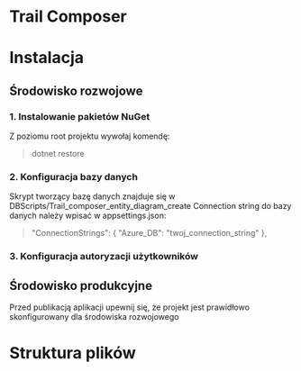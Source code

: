 # Trail Composer

# Instalacja

## Środowisko rozwojowe

### 1. Instalowanie pakietów NuGet
Z poziomu root projektu wywołaj komendę:
>dotnet restore

### 2. Konfiguracja bazy danych
Skrypt tworzący bazę danych znajduje się w DBScripts/Trail_composer_entity_diagram_create
Connection string do bazy danych należy wpisać w appsettings.json:
>"ConnectionStrings": {
>"Azure_DB": "twoj_connection_string"
>},

### 3. Konfiguracja autoryzacji użytkowników

## Środowisko produkcyjne

Przed publikacją aplikacji upewnij się, że projekt jest prawidłowo skonfigurowany dla środowiska rozwojowego

# Struktura plików
